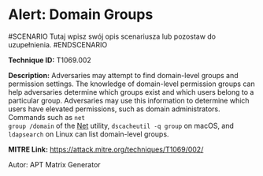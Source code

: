 # Alert: Domain Groups

#SCENARIO
Tutaj wpisz swój opis scenariusza lub pozostaw do uzupełnienia.
#ENDSCENARIO

**Technique ID:** T1069.002

**Description:** Adversaries may attempt to find domain-level groups and permission settings. The knowledge of domain-level permission groups can help adversaries determine which groups exist and which users belong to a particular group. Adversaries may use this information to determine which users have elevated permissions, such as domain administrators.  Commands such as <code>net group /domain</code> of the [Net](https://attack.mitre.org/software/S0039) utility,  <code>dscacheutil -q group</code> on macOS, and <code>ldapsearch</code> on Linux can list domain-level groups.

**MITRE Link:** https://attack.mitre.org/techniques/T1069/002/

Autor: APT Matrix Generator

<!--
Tactics: 
Technique ID: T1069.002
Status: Pending
-->
